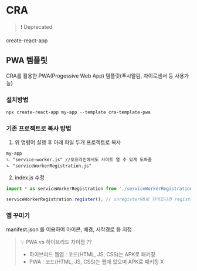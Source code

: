 # CRA
> ❗ Deprecated

create-react-app


## PWA 템플릿
CRA를 활용한 PWA(Progessive Web App) 템플릿(푸시알림, 자이로센서 등 사용가능)

### 설치방법

```powershell
npx create-react-app my-app --template cra-template-pwa
```

### 기존 프로젝트로 복사 방법
1. 위 명령어 실행 후 아래 파일 두개 프로젝트로 복사

```
my-app
ㄴ "service-worker.js" //오프라인에서도 사이트 열 수 있게 도와줌
ㄴ "serviceWorkerRegistration.js"
```

2. index.js 수정

```jsx
import * as serviceWorkerRegistration from './serviceWorkerRegistration';

serviceWorkerRegistration.register(); // unregister90로 되어있다면 register()로 변경
```

### 앱 꾸미기
manifest.json 를 이용하여 아이콘, 배경, 시작경로 등 지정

> 💡 PWA vs 하이브리드 차이점 ??
> - 하이브리드 웹앱 : 코드(HTML, JS, CSS)는 APK로 패키징<br/>
> - PWA : 코드(HTML, JS, CSS)는 웹에 있으며 APK로 패키징 X